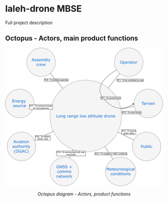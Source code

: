 # laleh-drone MBSE

Full project description

## Octopus - Actors, main product functions 

![Octopus diagram - Actors, product functions](<Octopus - Actors, product functions.drawio.svg>)
<i><p style="text-align:center;">Octopus diagram - Actors, product functions</p></i>
